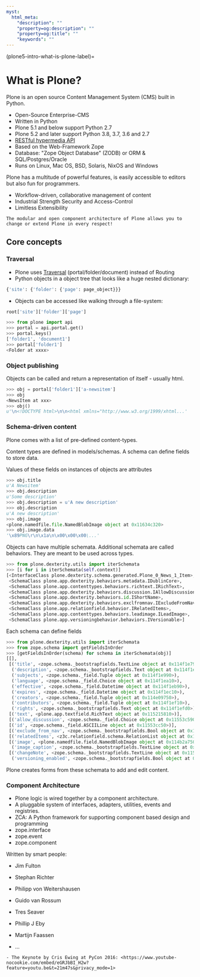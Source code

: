 ```yaml
---
myst:
  html_meta:
    "description": ""
    "property=og:description": ""
    "property=og:title": ""
    "keywords": ""
---
```


(plone5-intro-what-is-plone-label)=

# What is Plone?

Plone is an open source Content Management System (CMS) built in Python.

- Open-Source Enterprise-CMS
- Written in Python
- Plone 5.1 and below support Python 2.7
- Plone 5.2 and later support Python 3.8, 3.7, 3.6 and 2.7
- [RESTful hypermedia API](https://github.com/plone/plone.restapi/)
- Based on the Web-Framework Zope
- Database: "Zope Object Database" (ZODB) or ORM & SQL/Postgres/Oracle
- Runs on Linux, Mac OS, BSD, Solaris, NixOS and Windows

Plone has a multitude of powerful features, is easily accessible to editors but also fun for programmers.

- Workflow-driven, collaborative management of content
- Industrial Strength Security and Access-Control
- Limitless Extensibility

```{note}
The modular and open component architecture of Plone allows you to change or extend Plone in every respect!
```

## Core concepts

### Traversal

- Plone uses [Traversal](https://5.docs.plone.org/develop/plone/serving/traversing.html) (portal/folder/document) instead of Routing
- Python objects in a object tree that looks like a huge nested dictionary:

```python
{'site': {'folder': {'page': page_object}}}
```

- Objects can be accessed like walking through a file-system:

```python
root['site']['folder']['page']
```

```python
>>> from plone import api
>>> portal = api.portal.get()
>>> portal.keys()
['folder1', 'document1']
>>> portal['folder1']
<Folder at xxxx>
```

### Object publishing

Objects can be called and return a representation of itself - usually html.

```python
>>> obj = portal['folder1']['a-newsitem']
>>> obj
<NewsItem at xxx>
>>> obj()
u'\n<!DOCTYPE html>\n\n<html xmlns="http://www.w3.org/1999/xhtml...'
```

### Schema-driven content

Plone comes with a list of pre-defined content-types.

Content types are defined in models/schemas. A schema can define fields to store data.

Values of these fields on instances of objects are attributes

```python
>>> obj.title
u'A Newsitem'
>>> obj.description
u'Some description'
>>> obj.description = u'A new description'
>>> obj.description
u'A new description'
>>> obj.image
<plone.namedfile.file.NamedBlobImage object at 0x11634c320>
>>> obj.image.data
'\x89PNG\r\n\x1a\n\x00\x00\x00\...'
```

Objects can have multiple schemata. Additional schemata are called behaviors. They are meant to be used across types.

```python
>>> from plone.dexterity.utils import iterSchemata
>>> [i for i in iterSchemata(self.context)]
[<InterfaceClass plone.dexterity.schema.generated.Plone_0_News_1_Item>,
 <SchemaClass plone.app.dexterity.behaviors.metadata.IDublinCore>,
 <SchemaClass plone.app.contenttypes.behaviors.richtext.IRichText>,
 <SchemaClass plone.app.dexterity.behaviors.discussion.IAllowDiscussion>,
 <SchemaClass plone.app.dexterity.behaviors.id.IShortName>,
 <SchemaClass plone.app.dexterity.behaviors.exclfromnav.IExcludeFromNavigation>,
 <SchemaClass plone.app.relationfield.behavior.IRelatedItems>,
 <SchemaClass plone.app.contenttypes.behaviors.leadimage.ILeadImage>,
 <SchemaClass plone.app.versioningbehavior.behaviors.IVersionable>]
```

Each schema can define fields

```python
>>> from plone.dexterity.utils import iterSchemata
>>> from zope.schema import getFieldsInOrder
>>> [getFieldsInOrder(schema) for schema in iterSchemata(obj)]
[[],
 [('title', <zope.schema._bootstrapfields.TextLine object at 0x114f1e790>),
  ('description', <zope.schema._bootstrapfields.Text object at 0x114f1e7d0>),
  ('subjects', <zope.schema._field.Tuple object at 0x114f1e990>),
  ('language', <zope.schema._field.Choice object at 0x114f1ea10>),
  ('effective', <zope.schema._field.Datetime object at 0x114f1eb90>),
  ('expires', <zope.schema._field.Datetime object at 0x114f1ec10>),
  ('creators', <zope.schema._field.Tuple object at 0x114e09750>),
  ('contributors', <zope.schema._field.Tuple object at 0x114f1ef10>),
  ('rights', <zope.schema._bootstrapfields.Text object at 0x114f1efd0>)],
 [('text', <plone.app.textfield.RichText object at 0x115215810>)],
 [('allow_discussion', <zope.schema._field.Choice object at 0x11553c590>)],
 [('id', <zope.schema._field.ASCIILine object at 0x11553cc50>)],
 [('exclude_from_nav', <zope.schema._bootstrapfields.Bool object at 0x11552f090>)],
 [('relatedItems', <z3c.relationfield.schema.RelationList object at 0x11556c710>)],
 [('image', <plone.namedfile.field.NamedBlobImage object at 0x114b2a750>),
  ('image_caption', <zope.schema._bootstrapfields.TextLine object at 0x114b2a410>)],
 [('changeNote', <zope.schema._bootstrapfields.TextLine object at 0x11599b350>),
  ('versioning_enabled', <zope.schema._bootstrapfields.Bool object at 0x11599b410>)]]
```

Plone creates forms from these schemata to add and edit content.

### Component Architecture

- Plone logic is wired together by a component architecture.
- A pluggable system of interfaces, adapters, utilities, events and registries.
- ZCA: A Python framework for supporting component based design and programming
- zope.interface
- zope.event
- zope.component

Written by smart people:

- Jim Fulton

- Stephan Richter

- Philipp von Weitershausen

- Guido van Rossum

- Tres Seaver

- Phillip J Eby

- Martijn Faassen

- ...

```{seealso}
- The Keynote by Cris Ewing at PyCon 2016: <https://www.youtube-nocookie.com/embed/eGRJbBI_H2w?feature=youtu.be&t=21m47s&privacy_mode=1>
```
